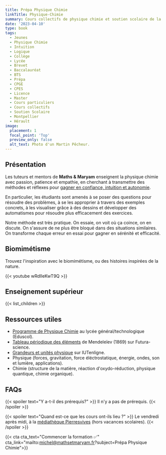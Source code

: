 ```yaml
---
title: Prépa Physique Chimie
linkTitle: Physique-Chimie
summary: Cours collectifs de physique chimie et soutien scolaire de la primaire au lycée, à Montpellier. Cours sur le biomimétisme et l'observation de la Terre (Earth observation).
date: '2023-04-10'
type: book
tags:
  - Jeunes
  - Physique Chimie
  - Intuition
  - Logique
  - Collège
  - Lycée
  - Brevet
  - Baccalauréat
  - BTS
  - Prépa
  - CPGE
  - CPES
  - Licence
  - Master
  - Cours particuliers
  - Cours collectifs
  - Soutien Scolaire
  - Montpellier
  - Hérault
image:
  placement: 1
  focal_point: 'Top'
  preview_only: false
  alt_text: Photo d'un Martin Pêcheur.
---
```


## Présentation

Les tuteurs et mentors de <b>Maths & Maryam</b> enseignent la physique chimie avec passion, patience et empathie, en cherchant à transmettre des méthodes et réflexes pour [gagner en confiance, intuition et autonomie](https://www.mathsetmaryam.fr/p/7-astuces-pour-progresser-en-maths/). 

En particulier, les étudiants sont amenés à se poser des questions pour résoudre des problèmes, à se les approprier à travers des exemples concrets, à les visualiser grâce à des dessins et développer des automatismes pour résoudre plus efficacement des exercices.

Notre méthode est très pratique. On essaie, on voit où ça coince, on en discute. On s'assure de ne plus être bloqué dans des situations similaires. On transforme chaque erreur en essai pour gagner en sérénité et efficacité.

## Biomimétisme

Trouvez l'inspiration avec le biomimétisme, ou des histoires inspirées de la nature. 

{{< youtube wRdIleKwT9Q >}}

## Enseignement supérieur

{{< list_children >}}

## Ressources utiles
- [Programme de Physique Chimie](https://eduscol.education.fr/1648/programmes-et-ressources-en-physique-chimie-voie-gt) au lycée général/technologique (Eduscol).
- [Tableau périodique des éléments](https://cdn.futura-sciences.com/cdn-cgi/image/width=1000,quality=60,format=auto/sources/images/tableau-de-Mendeleiev.jpg) de Mendeleïev (1869) sur Futura-science.
- [Grandeurs et unités physique](https://public.iutenligne.net/mecanique/mecanique-du-solide/charbonnieras/mecanique/3.2.Img1.png) sur IUTenligne.
- Physique (forces, gravitation, force éléctrostatique, énergie, ondes, son et lumière, applications).
- Chimie (structure de la matière, réaction d'oxydo-réduction, physique quantique, chimie organique).

## FAQs

{{< spoiler text="Y a-t-il des prérequis?" >}}
Il n'y a pas de prérequis.
{{< /spoiler >}}

{{< spoiler text="Quand est-ce que les cours ont-ils lieu ?" >}}
Le vendredi après midi, à la [médiathèque Pierresvives](https://pierresvives.herault.fr/) (hors vacances scolaires).
{{< /spoiler >}}

{{< cta cta_text="Commencer la formation ✅" cta_link="mailto:michel@mathsetmaryam.fr?subject=Prépa Physique Chimie">}}